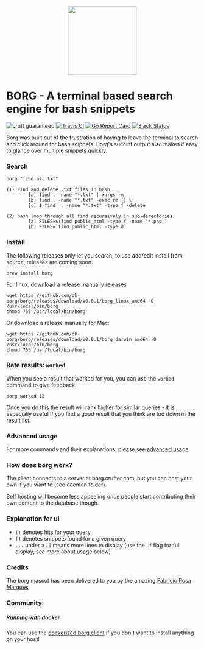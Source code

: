 <p align="center"><img height="180px" width="180px" src="https://github.com/fabric-8/borg/raw/master/borg_mascot.png" alt=""></p>

BORG - A terminal based search engine for bash snippets
===
![cruft guaranteed](https://img.shields.io/badge/cruft-guaranteed-green.svg) [![Travis CI](https://api.travis-ci.org/crufter/borg.svg?branch=master)](https://travis-ci.org/crufter/borg) [![Go Report Card](https://goreportcard.com/badge/github.com/ok-borg/borg)](https://goreportcard.com/report/github.com/ok-borg/borg) [![Slack Status](http://ok-b.org:1492/badge.svg)](http://ok-b.org:1492)

Borg was built out of the frustration of having to leave the terminal to search and click around for bash snippets.
Borg's succint output also makes it easy to glance over multiple snippets quickly.

### Search

```
borg "find all txt"
```

```
(1) Find and delete .txt files in bash
        [a] find . -name "*.txt" | xargs rm
        [b] find . -name "*.txt" -exec rm {} \;
        [c] $ find  . -name "*.txt" -type f -delete

(2) bash loop through all find recursively in sub-directories
        [a] FILES=$(find public_html -type f -name '*.php')
        [b] FILES=`find public_html -type d`
```

### Install

The following releases only let you search, to use add/edit install from source, releases are coming soon.

```
brew install borg
```

For linux, download a release manually [releases](https://github.com/ok-borg/borg/releases)

```
wget https://github.com/ok-borg/borg/releases/download/v0.0.1/borg_linux_amd64 -O /usr/local/bin/borg
chmod 755 /usr/local/bin/borg
```

Or download a release manually for Mac:

```
wget https://github.com/ok-borg/borg/releases/download/v0.0.1/borg_darwin_amd64 -O /usr/local/bin/borg
chmod 755 /usr/local/bin/borg
```

### Rate results: `worked`

When you see a result that worked for you, you can use the `worked` command to give feedback:

```
borg worked 12
```

Once you do this the result will rank higher for similar queries - it is especially useful if you find a good result that you think are too down in the result list.

### Advanced usage

For more commands and their explanations, please see [advanced usage](https://github.com/ok-borg/borg/tree/master/docs)

### How does borg work?

The client connects to a server at borg.crufter.com, but you can host your own if you want to (see daemon folder).

Self hosting will become less appealing once people start contributing their own content to the database though.

### Explanation for ui

- `()` denotes hits for your query
- `[]` denotes snippets found for a given query
- `...` under a `[]` means more lines to display (use the `-f` flag for full display, see more about usage below)

### Credits

The borg mascot has been delivered to you by the amazing [Fabricio Rosa Marques](https://dribbble.com/fabric8).

### Community:

##### Running with docker

You can use the [dockerized borg client](https://github.com/juhofriman/borg-docker) if you don't want to install anything on your host!
